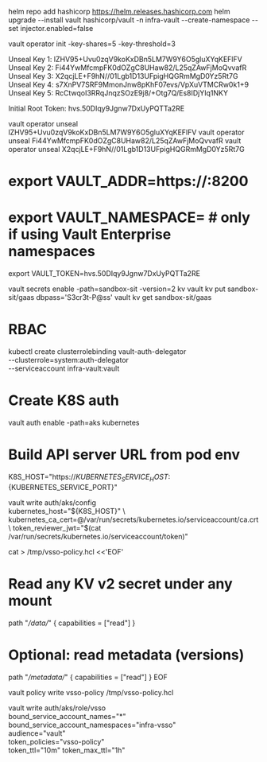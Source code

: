 
helm repo add hashicorp https://helm.releases.hashicorp.com
helm upgrade --install vault hashicorp/vault -n infra-vault --create-namespace --set injector.enabled=false

vault operator init -key-shares=5 -key-threshold=3

Unseal Key 1: lZHV95+Uvu0zqV9koKxDBn5LM7W9Y6O5gluXYqKEFlFV
Unseal Key 2: Fi44YwMfcmpFK0dOZgC8UHaw82/L25qZAwFjMoQvvafR
Unseal Key 3: X2qcjLE+F9hN//01Lgb1D13UFpigHQGRmMgD0Yz5Rt7G
Unseal Key 4: s7XnPV7SRF9MmonJnw8pKhF07evs/VpXuVTMCRw0k1+9
Unseal Key 5: RcCtwqoI3RRqJnqzSOzE9j8/+Otg7Q/Es8IDjYIq1NKY

Initial Root Token: hvs.50DIqy9Jgnw7DxUyPQTTa2RE


vault operator unseal lZHV95+Uvu0zqV9koKxDBn5LM7W9Y6O5gluXYqKEFlFV
vault operator unseal Fi44YwMfcmpFK0dOZgC8UHaw82/L25qZAwFjMoQvvafR
vault operator unseal X2qcjLE+F9hN//01Lgb1D13UFpigHQGRmMgD0Yz5Rt7G

# export VAULT_ADDR=https://<your-vault-address>:8200
# export VAULT_NAMESPACE=<enterprise-namespace>   # only if using Vault Enterprise namespaces
export VAULT_TOKEN=hvs.50DIqy9Jgnw7DxUyPQTTa2RE

vault secrets enable -path=sandbox-sit -version=2 kv
vault kv put sandbox-sit/gaas dbpass='S3cr3t-P@ss'
vault kv get sandbox-sit/gaas

# RBAC
kubectl create clusterrolebinding vault-auth-delegator \
--clusterrole=system:auth-delegator \
--serviceaccount infra-vault:vault

# Create K8S auth
vault auth enable -path=aks kubernetes

# Build API server URL from pod env
K8S_HOST="https://${KUBERNETES_SERVICE_HOST}:${KUBERNETES_SERVICE_PORT}"


vault write auth/aks/config \
kubernetes_host="${K8S_HOST}" \
kubernetes_ca_cert=@/var/run/secrets/kubernetes.io/serviceaccount/ca.crt \
token_reviewer_jwt="$(cat /var/run/secrets/kubernetes.io/serviceaccount/token)"


cat > /tmp/vsso-policy.hcl <<'EOF'
# Read any KV v2 secret under any mount
path "*/data/*" {
capabilities = ["read"]
}
# Optional: read metadata (versions)
path "*/metadata/*" {
capabilities = ["read"]
}
EOF

vault policy write vsso-policy /tmp/vsso-policy.hcl

vault write auth/aks/role/vsso \
bound_service_account_names="*" \
bound_service_account_namespaces="infra-vsso" \
audience="vault" \
token_policies="vsso-policy" \
token_ttl="10m" token_max_ttl="1h"